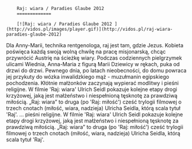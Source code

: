 
        Raj: wiara / Paradies Glaube 2012 
        =============
        
        [![Raj: wiara / Paradies Glaube 2012 ](http://vidos.pl/images/player.gif)](http://vidos.pl/raj-wiara-paradies-glaube-2012)
        
        
 Dla Anny-Marii, technika rentgenologa, raj jest tam, gdzie Jezus. Kobieta poświęca każdą swoją wolną chwilę na pracę misjonarską, chcąc przywrócić Austrię na ścieżkę wiary. Podczas codziennych pielgrzymek ulicami Wiednia, Anna-Maria z figurą Marii Dziewicy w rękach, puka od drzwi do drzwi. Pewnego dnia, po latach nieobecności, do domu powraca jej przykuty do wózka inwalidzkiego mąż - muzułmanin egipskiego pochodzenia. Kłótnie małżonków zaczynają wypierać modlitwy i pieśni religijne. W filmie 'Raj: wiara' Ulrich Seidl pokazuje kolejne etapy drogi krzyżowej, jaką jest małżeństwo i niespełnioną tęsknotę za prawdziwą miłością. „Raj: wiara” to druga (po 'Raj: miłość') cześć trylogii filmowej o trzech cnotach (miłość, wiara, nadzieja) Ulricha Seidla, którą scala tytuł 'Raj'.  ... pieśni religijne. W filmie 'Raj: wiara' Ulrich Seidl pokazuje kolejne etapy drogi krzyżowej, jaką jest małżeństwo i niespełnioną tęsknotę za prawdziwą miłością. „Raj: wiara” to druga (po 'Raj: miłość') cześć trylogii filmowej o trzech cnotach (miłość, wiara, nadzieja) Ulricha Seidla, którą scala tytuł 'Raj'.
    